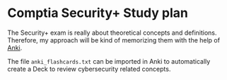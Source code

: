 # Comptia Security+ Study plan

The Security+ exam is really about theoretical concepts and definitions. Therefore, my approach will be kind of memorizing them with the help of [Anki](https://apps.ankiweb.net/).

The file `anki_flashcards.txt` can be imported in Anki to automatically create a Deck to review cybersecurity related concepts.
